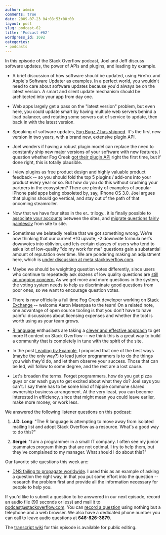 ```yaml
---
author: admin
comments: true
date: 2009-07-23 04:08:53+00:00
layout: post
slug: podcast-62
title: 'Podcast #62'
wordpress_id: 1692
categories:
- podcasts
---
```



In this episode of the Stack Overflow podcast, Joel and Jeff discuss software updates, the power of APIs and plugins, and leading by example.







  * A brief discussion of how software should be updated, using Firefox and Apple's Software Updater as examples. In a perfect world, you wouldn't need to care about software updates because you'd always be on the latest version. A smart and silent update mechanism should be architected into your app from day one.  



  * Web apps largely get a pass on the "latest version" problem, but even here, you could update smart by having multiple web servers behind a load balancer, and rotating some servers out of service to update, then back in with the latest version.


  * Speaking of software updates, [Fog Bugz 7 has shipped](http://www.fogcreek.com/FogBUGZ/WhatsNew.html). It's the first new version in two years, with a brand new, extensive plugin API.   



  * Joel wonders if having a robust plugin model can replace the need to constantly ship new major versions of your software with new features. I question whether Fog Creek [got their plugin API](http://www.fogcreek.com/FogBugz/plugins/) right the first time, but if done right, this is totally plausible.


  * I view plugins as free product design and highly valuable product feedback -- so you should fold the top 5 plugins / add-ons into your product every year or so. But how do you do this without crushing your partners in the ecosystem? There are plenty of examples of popular iPhone paid apps being obsoleted by, say, iPhone OS 3.0. Joel argues that plugins should go vertical, and stay out of the path of that oncoming steamroller.


  * Now that we have four sites in the er.. trilogy.. it is finally possible to [associate your accounts](http://blog.stackoverflow.com/2009/07/cross-site-account-associations/) between the sites, and [migrate questions fairly painlessly](http://blog.stackoverflow.com/2009/07/migrate-questions-between-websites/) from site to site.


  * Sometimes we belatedly realize that we got something wrong. We're now thinking that our current +10 upvote, -2 downvote formula nerfs downvotes into oblivion, and lets certain classes of users who tend to ask a lot of low-quality "do my work for me" questions gain a substantial amount of reputation over time. We are pondering making an adjustment here, which is [under discussion at meta.stackoverflow.com](http://meta.stackoverflow.com/questions/7322/should-the-weight-of-downvotes-be-increased).


  * Maybe we should be weighting question votes differently, since users who continue to repeatedly ask dozens of low quality questions are [still an ongoing concern.](http://meta.stackoverflow.com/questions/1326/please-charge-rep-for-questions-after-threshold) As we get more and more questions in the system, the voting system needs to help us discriminate good questions from poor ones, so we want to encourage question votes.  



  * There is now officially a full time Fog Creek developer working on [Stack Exchange](http://stackexchange.com/) -- welcome Aaron Maenpaa to the team! On a related note, one advantage of open source tooling is that you don't have to have painful discussions about licensing expenses and whether the tool is worth using as your team grows.


  * [R language](http://en.wikipedia.org/wiki/R_%28programming_language%29) enthusiasts are taking a [clever and effective approach](http://blog.stackoverflow.com/2009/07/stack-overflow-flash-mobs/) to get more R content on Stack Overflow -- we think this is a great way to build a community that is completely in tune with the spirit of the site.


  * In the post [Leading by Example](http://www.codinghorror.com/blog/archives/000933.html), I proposed that one of the best ways (maybe the only way?) to lead junior programmers is to do the things you wish they'd do, and let them observe your success. Those that can be led, will follow to some degree, and the rest are a lost cause.


  * Let's broaden the terms. Forget programmers, how do you get pizza guys or car wash guys to get excited about what they do? Joel says you can't. I say there has to be some kind of hippie commune shared ownership business arrangement. At the very least, you can become interested in efficiency, since that might mean you could leave earlier, make more money, or work less.




We answered the following listener questions on this podcast:






  1. **J.D. Long**: "The R language is attempting to move away from isolated mailing list and adopt Stack Overflow as a resource. What's a good way to do this?"


  2. **Sergei**: "I am a programmer in a small IT company. I often see my junior teammates program things that are not optimal. I try to help them, but they've complained to my manager. What should I do about this?"




Our favorite site questions this week are:








  * [DNS failing to propagate worldwide](http://serverfault.com/questions/42678/dns-failing-to-propagate-worldwide). I used this as an example of asking a question the right way, in that you put some effort into the question -- research the problem first and provide all the information necessary for people to help you.





If you'd like to submit a question to be answered in our next episode, record an audio file (90 seconds or less) and mail it to [podcast@stackoverflow.com](mailto:podcast@stackoverflow.com). You can [record a question](http://blog.stackoverflow.com/index.php/2008/05/recording-podcast-questions-using-your-telephone/) using nothing but a telephone and a web browser. We also have a dedicated phone number you can call to leave audio questions at **646-826-3879**.






The [transcript wiki](https://stackoverflow.fogbugz.com/default.asp?W29069) for this episode is available for public editing.
